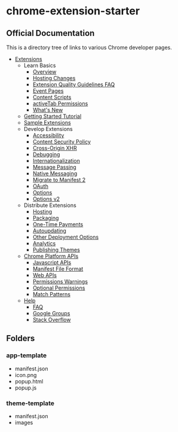 # chrome-extension-starter

## Official Documentation
This is a directory tree of links to various Chrome developer pages. 

- [Extensions](https://developer.chrome.com/extensions)
    - Learn Basics
        - [Overview](https://developer.chrome.com/extensions/overview)
        - [Hosting Changes](https://developer.chrome.com/extensions/hosting_changes)
        - [Extension Quality Guidelines FAQ](https://developer.chrome.com/extensions/single_purpose)
        - [Event Pages](https://developer.chrome.com/extensions/event_pages)
        - [Content Scripts](https://developer.chrome.com/extensions/content_scripts)
        - [activeTab Permissions](https://developer.chrome.com/extensions/activeTab)
        - [What's New](https://developer.chrome.com/extensions/whats_new)
    - [Getting Started Tutorial](https://developer.chrome.com/extensions/getstarted)
    - [Sample Extensions](https://developer.chrome.com/extensions/samples)
    - Develop Extensions
        - [Accessibility](https://developer.chrome.com/extensions/a11y)
        - [Content Security Policy](https://developer.chrome.com/extensions/contentSecurityPolicy)
        - [Cross-Origin XHR](https://developer.chrome.com/extensions/xhr)
        - [Debugging](https://developer.chrome.com/extensions/tut_debugging)
        - [Internationalization](https://developer.chrome.com/extensions/i18n)
        - [Message Passing](https://developer.chrome.com/extensions/messaging)
        - [Native Messaging](https://developer.chrome.com/extensions/nativeMessaging)
        - [Migrate to Manifest 2](https://developer.chrome.com/extensions/tut_migration_to_manifest_v2)
        - [OAuth](https://developer.chrome.com/extensions/tut_oauth)
        - [Options](https://developer.chrome.com/extensions/options)
        - [Options v2](https://developer.chrome.com/extensions/optionsV2)
    - Distribute Extensions
        - [Hosting](https://developer.chrome.com/extensions/hosting)
        - [Packaging](https://developer.chrome.com/extensions/packaging)
        - [One-Time Payments](https://developer.chrome.com/webstore/one_time_payments)
        - [Autoupdating](https://developer.chrome.com/extensions/autoupdate)
        - [Other Deployment Options](https://developer.chrome.com/extensions/external_extensions)
        - [Analytics](https://developer.chrome.com/apps/analytics)
        - [Publishing Themes](https://developer.chrome.com/extensions/themes)
    - [Chrome Platform APIs](https://developer.chrome.com/extensions/api_index)
        - [Javascript APIs](https://developer.chrome.com/extensions/api_index)
        - [Manifest File Format](https://developer.chrome.com/extensions/manifest)
        - [Web APIs](https://developer.chrome.com/extensions/api_other)
        - [Permissions Warnings](https://developer.chrome.com/extensions/permission_warnings)
        - [Optional Permissions](https://developer.chrome.com/extensions/permissions)
        - [Match Patterns](https://developer.chrome.com/extensions/match_patterns)
    - [Help](https://developer.chrome.com/extensions/faq)
        - [FAQ](https://developer.chrome.com/extensions/faq)
        - [Google Groups](https://groups.google.com/a/chromium.org/forum/#!forum/chromium-extensions)
        - [Stack Overflow](http://stackoverflow.com/tags/google-chrome-extension/info)


## Folders


### app-template
- manifest.json
- icon.png
- popup.html
- popup.js

### theme-template
- manifest.json
- images

